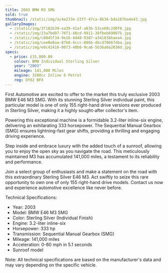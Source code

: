 ```yaml
---
title: 2003 BMW M3 SMG
sold: true
thumbnail: /static/img/ac4e233e-23ff-47ca-8b36-bda187ba4e43.jpg
galleryImages:
  - /static/img/3f102b39-ea39-41af-a83b-53ce68c2d0f0.jpg
  - /static/img/23a7bd07-76f1-48cd-9911-38fbeb690075.jpg
  - /static/img/c8045f34-9e16-4d48-9387-a34183bbaea4.jpg
  - /static/img/cee0e8aa-87b8-4ccc-886b-dbcd70667dba.jpg
  - /static/img/e0c42416-0073-48b6-9ca6-5b36a0a2836d.jpg
specs:
  - price: £15,000.00
    colour: BMW Individual Sterling Silver
    year: "2003"
    mileage: 141,000 Miles
    engine: 3200cc Inline 6 Petrol
    reg: OY02 BFX
---
```

First Automotive are excited to offer to the market this truly exclusive 2003 BMW E46 M3
SMG. With its stunning Sterling Silver individual paint, this particular model is one of only 155 right-hand drive versions ever produced in Sterling Silver, making it a highly sought-after collector's item.

Powering this exceptional machine is a formidable 3.2-liter inline-six engine, delivering an exhilarating 333 horsepower. The Sequential Manual Gearbox (SMG) ensures lightning-fast gear shifts, providing a thrilling and engaging driving experience.

Step inside and embrace luxury with the added touch of a sunroof, allowing you to enjoy the open sky as you navigate the road. This meticulously maintained M3 has accumulated 141,000 miles, a testament to its reliability and performance.

Join a select group of enthusiasts and make a statement on the road with this
extraordinary Sterling Silver E46 M3. Act swiftly to seize this rare opportunity to own one of
only 155 right-hand drive models. Contact us now and experience automotive excellence
like never before.

T﻿echnical Specifications:

* Year: 2003
* Model: BMW E46 M3 SMG
* Color: Sterling Silver (Individual Finish)
* Engine: 3.2-liter inline-six
* Horsepower: 333 hp
* Transmission: Sequential Manual Gearbox (SMG)
* Mileage: 141,000 miles
* Acceleration: 0-60 mph in 5.1 seconds
* Sunroof model

Note: All technical specifications are based on the manufacturer's data and may vary
depending on the specific vehicle.